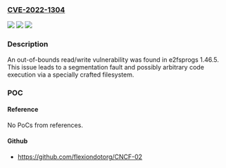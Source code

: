 ### [CVE-2022-1304](https://cve.mitre.org/cgi-bin/cvename.cgi?name=CVE-2022-1304)
![](https://img.shields.io/static/v1?label=Product&message=e2fsprogs&color=blue)
![](https://img.shields.io/static/v1?label=Version&message=n%2Fa&color=blue)
![](https://img.shields.io/static/v1?label=Vulnerability&message=(CWE-125%7CCWE-787)&color=brighgreen)

### Description

An out-of-bounds read/write vulnerability was found in e2fsprogs 1.46.5. This issue leads to a segmentation fault and possibly arbitrary code execution via a specially crafted filesystem.

### POC

#### Reference
No PoCs from references.

#### Github
- https://github.com/flexiondotorg/CNCF-02

